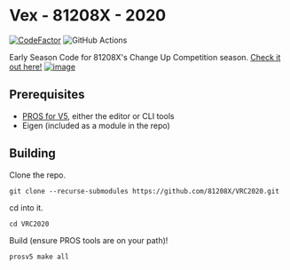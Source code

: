 # Vex - 81208X - 2020
[![CodeFactor](https://www.codefactor.io/repository/github/81208x/vrc2020/badge?s=08924ef3e3db3ddd45ea66fb3becddac5cb220ec)](https://www.codefactor.io/repository/github/81208x/vrc2020)
![GitHub Actions](https://github.com/81208X/VRC2020/workflows/C%2FC%2B%2B%20CI/badge.svg)

Early Season Code for 81208X's Change Up Competition season.
[Check it out here!](https://www.youtube.com/watch?v=53xpT4EiF6M)
[![image](https://user-images.githubusercontent.com/43616278/136685895-5655e66e-e491-41b8-a924-0be421e914b4.png)](https://www.youtube.com/watch?v=53xpT4EiF6M&t=4s)
 

## Prerequisites

* [PROS for V5](https://pros.cs.purdue.edu/), either the editor or CLI tools
* Eigen (included as a module in the repo)

## Building

Clone the repo.

```
git clone --recurse-submodules https://github.com/81208X/VRC2020.git
```

cd into it.

```
cd VRC2020
```

Build (ensure PROS tools are on your path)!

```
prosv5 make all
```


